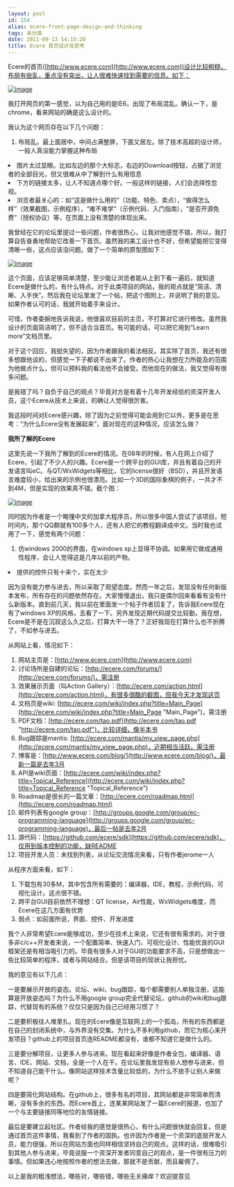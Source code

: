 ```yaml
---
layout: post
id: 154
alias: ecere-front-page-design-and-thinking
tags: 未分类
date: 2011-09-13 14:15:20
title: Ecere 首页设计及思考
---
```


Ecere的首页([http://www.ecere.com](http://www.ecere.com))设计比较粗糙，布局有些乱，重点没有突出，让人很难快速找到需要的信息。如下：

[![image](http://freewind.me/wp-content/uploads/2011/09/image_thumb6.png "image")](http://freewind.me/wp-content/uploads/2011/09/image6.png) 

<span id="more-154"></span>
<p>我打开网页的第一感觉，以为自己用的是IE6，出现了布局混乱。确认一下，是chrome，看来网站的确是这么设计的。

我认为这个网页存在以下几个问题：

1.  布局乱。最上面居中，中间占满整屏，下面又居左。除了技术高超的设计师，一般人真没能力掌握这种布局
<li>图片太过显眼。比如左边的那个大标志，右边的Download按钮，占据了浏览者的全部目光，但又很难从中了解到什么有用信息
<li>下方的链接太多，让人不知道点哪个好。一般这样的链接，人们会选择性忽视。
<li>浏览者最关心的：如“这是做什么用的”（功能、特色、卖点），“做得怎么样”（效果截图，示例程序），“难不难学”（示例代码、入门指南），“是否开源免费”（授权协议）等，在页面上没有清楚的体现出来。

我曾经在它的论坛里提过一些问题，作者很热心，让我对他感觉不错，所以，我打算自告奋勇地帮助它改善一下首页。虽然我的美工设计也不好，但希望能把它变得清晰一些，这点应该没问题。做了一个简单的原型图如下：

[![image](http://freewind.me/wp-content/uploads/2011/09/image_thumb7.png "image")](http://freewind.me/wp-content/uploads/2011/09/image7.png) 

这个页面，应该足够简单清楚，至少能让浏览者能从上到下看一遍后，就知道Ecere是做什么的，有什么特点。对于此类项目的网站，我的观点就是“简洁、清晰、入手快”。然后我在论坛里发了一个帖，把这个图附上，并说明了我的意见。如果作者认可的话，我就开始着手来设计。

可惜，作者委婉地告诉我说，他很喜欢目前的主页，不打算对它进行修改。虽然我设计的页面简洁明了，但不适合当首页。有可能的话，可以把它用到“Learn more”文档页里。

对于这个回应，我挺失望的，因为作者跟我的看法相反。其实除了首页，我还有很多想跟他谈的，但感觉一下子都说不出来了。作者的热心让我想在力所能及的范围为他做点什么，但可以预料我的看法他不会接受。而他现在的做法，我又觉得有很多问题。

是我错了吗？自负于自己的观点？毕竟对方是有着十几年开发经验的资深开发人员，这个Ecere从技术上来说，的确让人觉得很厉害。

我这段时间对Ecere感兴趣，除了因为之前觉得可能会用到它以外，更多是在思考：“为什么Ecere没有发展起来”，面对现在的这种情况，应该怎么做？

**我所了解的Ecere**

这里先说一下我所了解到的Ecere的情况。在08年的时候，有人在网上介绍了Ecere，引起了不少人的兴趣。Ecere是一个跨平台的GUI库，并且有着自己的开发语言叫eC。与QT/WxWidgets等相比，它的license很好（BSD），并且开发语言难度较小，给出来的示例也很漂亮。比如一个3D的国际象棋的例子，一共才不到4M，但是实现的效果真不错。截个图：

[![image](http://freewind.me/wp-content/uploads/2011/09/image_thumb8.png "image")](http://freewind.me/wp-content/uploads/2011/09/image8.png) 

同时因为作者是一个略懂中文的加拿大程序员，所以很多中国人尝试了该项目。短时间内，那个QQ群就有100多个人，还有人把它的教程翻译成中文。当时我也试用了一下，感觉有两个问题：

1.  仿windows 2000的界面，在windows xp上显得不协调。如果用它做成通用性程序，会让人觉得这是几年以前的产物。
<li>提供的控件只有十来个，实在太少

因为没有能力参与进去，所以采取了观望态度。然而一年之后，发现没有任何新版本发布，所有存在的问题依然存在。大家慢慢退出，我只是偶尔回来看看有没有什么新版本。直到前几天，我以前在里面发一个帖子作者回复了，告诉我Ecere现在有了windows XP的风格，去看了一下。另外发现近期代码提交比较勤，我在想，Ecere是不是在沉寂这么久之后，打算大干一场了？正好我现在打算什么也不折腾了，不如参与进去。

从网站上看，情况如下：

1.  网站主页是：[http://www.ecere.com](http://www.ecere.com)
2.  讨论场所是自建的论坛：[http://ecere.com/forums/](http://ecere.com/forums/)，需注册
3.  效果展示页面（叫Action Gallery）：[http://ecere.com/action.html](http://ecere.com/action.html)，有很多很酷的截图，但我今天才发现这页
4.  文档页是wiki: [http://ecere.com/wiki/index.php?title=Main_Page](http://ecere.com/wiki/index.php?title=Main_Page "Main_Page")，需注册
5.  PDF文档：[http://ecere.com/tao.pdf](http://ecere.com/tao.pdf "http://ecere.com/tao.pdf")，比较详细，像半本书
6.  Bug跟踪是mantis: [http://ecere.com/mantis/my_view_page.php](http://ecere.com/mantis/my_view_page.php)，近期相当活跃。需注册
7.  博客是：[http://www.ecere.com/blog/](http://www.ecere.com/blog/)，最新一篇是去年3月
8.  API是wiki页面：[http://ecere.com/wiki/index.php?title=Topical_Reference](http://ecere.com/wiki/index.php?title=Topical_Reference "Topical_Reference")
9.  Roadmap是很长的一篇文章：[http://ecere.com/roadmap.html](http://ecere.com/roadmap.html)
10.  邮件列表有google group：[http://groups.google.com/group/ec-programming-language](http://groups.google.com/group/ec-programming-language)，最后一帖是去年2月
11.  源代码：[https://github.com/ecere/sdk](https://github.com/ecere/sdk)，仅用到版本控制的功能，缺README
12.  项目开发人员：未找到列表，从论坛交流情况来看，只有作者jerome一人

从程序方面来看，如下：

1.  下载包有30多M，其中包含所有需要的：编译器，IDE，教程，示例代码，可视化设计。这点很不错。
2.  跨平台GUI目前依然不理想：QT license，Air性能，WxWidgets难度，而Ecere在这几方面有优势
3.  弱点：如前面所说，界面、控件、开发进度

我个人非常希望Ecere能够成功，至少在技术上来说，它还有很有需求的。对于很多非c/c++开发者来说，一个配置简单、快速入门、可视化设计、性能优良的GUI框架还是有相当吸引力的。毕竟有很多人对于GUI的功能要求不高，只是想做出一些比较简单的程序，或者与网站结合。但是该项目的现状让我担忧。

我的意见有以下几点：

一是要展示开放的姿态。论坛、wiki、bug跟踪，每个都需要别人单独注册，这能算是开放姿态吗？为什么不用google group完全代替论坛，github的wiki和bug跟踪，代替现有的系统？仅仅只是因为自己已经用习惯了？

二是要积极往人堆里扎。现在的Ecere像是互联网上的一个孤岛，所有的东西都是在自己的封闭系统中，与外界没有交集。为什么不多利用github，而它为核心来开发项目？github上的项目首页连README都没有，谁都不知道它是做什么的。

三是要分解项目，让更多人参与进来。现在看起来好像是作者全包，编译器、语言、IDE、网站、文档，全是一个人在干。在论坛里我发现有些人想参与进来，但不知道自己能干什么。像网站这样技术含量比较低的，为什么不放手让别人来做呢？

四是要简化网站结构。在github上，很多有名的项目，其网站都是非常简单而清晰，没有多余的东西。而Ecere首上，连某某网站发了一篇Ecere的报道，也加了一个与主要链接同等地位的友情链接。

最后是要建立起社区。作者给我的感觉是很热心，有什么问题很快就会回复。但是通过首页这件事情，我看到了作者的固执。也许因为作者是一个资深的底层开发人员，能力很强，所以在网站方面也同样相信坚持自己的观点。这样的话，很难吸引到其他人参与进来，毕竟说服一个资深开发者同意自己的观点，是一件很有压力的事情。但如果违心地按照作者的想法去做，那就不是贡献，而且雇佣了。

以上是我的粗浅想法，哪些对，哪些错，哪些无关痛痒？欢迎提意见
